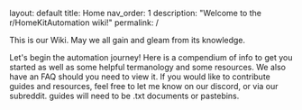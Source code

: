 layout: default
title: Home
nav_order: 1
description: "Welcome to the r/HomeKitAutomation wiki!"
permalink: /

This is our Wiki. May we all gain and gleam from its knowledge.

Let's begin the automation journey!
Here is a compendium of info to get you started as well as some helpful termanology and some resources. We also have an FAQ should you need to view it.
If you would like to contribute guides and resources, feel free to let me know on our discord, or via our subreddit. guides will need to be .txt documents or pastebins.
